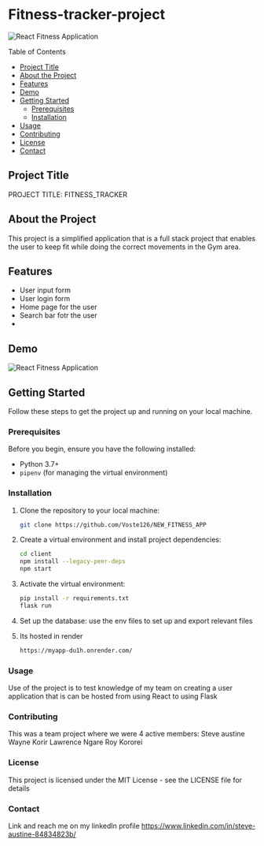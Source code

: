 # Fitness-tracker-project
![React Fitness Application](https://i.ibb.co/Yt9spGc/image.png)

Table of Contents
- [Project Title](#project-title)
- [About the Project](#about-the-project)
- [Features](#features)
- [Demo](#demo)
- [Getting Started](#getting-started)
  - [Prerequisites](#prerequisites)
  - [Installation](#installation)
- [Usage](#usage)
- [Contributing](#contributing)
- [License](#license)
- [Contact](#contact)

## Project Title

PROJECT TITLE: FITNESS_TRACKER

## About the Project

This project is a simplified application that is a full stack project that enables the user to keep fit while doing the correct movements in the Gym area.



## Features

- User input form
- User login form
- Home page for the user
- Search bar fotr the user
- 


## Demo
![React Fitness Application](https://i.ibb.co/Yt9spGc/image.png)

## Getting Started

Follow these steps to get the project up and running on your local machine.

### Prerequisites

Before you begin, ensure you have the following installed:

- Python 3.7+
- `pipenv` (for managing the virtual environment)

### Installation

1. Clone the repository to your local machine:

   ```bash
   git clone https://github.com/Voste126/NEW_FITNESS_APP


2. Create a virtual environment and install project dependencies:
    ```bash
    cd client
    npm install --legacy-peer-deps
    npm start

3. Activate the virtual environment:
    ```bash
    pip install -r requirements.txt
    flask run

4. Set up the database:
use the env files to set up and export relevant files

5. Its hosted in render
    ```bash
    https://myapp-du1h.onrender.com/


### Usage
Use of the project is to test knowledge of my team on creating a user application that is can be hosted from using React to using Flask

### Contributing
This was a team project where we were 4 active members:
Steve austine
Wayne Korir
Lawrence Ngare
Roy Kororei

### License
This project is licensed under the MIT License - see the LICENSE file for details

### Contact 
Link and reach me on my linkedIn profile https://www.linkedin.com/in/steve-austine-84834823b/

